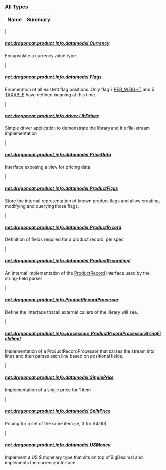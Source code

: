 

### All Types

| Name | Summary |
|---|---|
|

##### [net.dragoncat.product_info.datamodel.Currency](../net.dragoncat.product_info.datamodel/-currency/index.md)

Encapsulate a currency value type


|

##### [net.dragoncat.product_info.datamodel.Flags](../net.dragoncat.product_info.datamodel/-flags/index.md)

Enumeration of all existent flag positions.  Only flag 3 [PER_WEIGHT](../net.dragoncat.product_info.datamodel/-flags/-p-e-r_-w-e-i-g-h-t.md) and 5 [TAXABLE](../net.dragoncat.product_info.datamodel/-flags/-t-a-x-a-b-l-e.md) have
defined meaning at this time.


|

##### [net.dragoncat.product_info.driver.LibDriver](../net.dragoncat.product_info.driver/-lib-driver/index.md)

Simple driver application to demonstrate the library and it's file-stream
implementation


|

##### [net.dragoncat.product_info.datamodel.PriceData](../net.dragoncat.product_info.datamodel/-price-data/index.md)

Interface exposing a view for pricing data


|

##### [net.dragoncat.product_info.datamodel.ProductFlags](../net.dragoncat.product_info.datamodel/-product-flags/index.md)

Store the internal representation of known product flags and allow creating, modifying and querying
those flags.


|

##### [net.dragoncat.product_info.datamodel.ProductRecord](../net.dragoncat.product_info.datamodel/-product-record/index.md)

Definition of fields required for a product record, per spec


|

##### [net.dragoncat.product_info.datamodel.ProductRecordImpl](../net.dragoncat.product_info.datamodel/-product-record-impl/index.md)

An internal implementation of the [ProductRecord](../net.dragoncat.product_info.datamodel/-product-record/index.md) interface used by the string-field parser


|

##### [net.dragoncat.product_info.ProductRecordProcessor](../net.dragoncat.product_info/-product-record-processor/index.md)

Define the interface that all external callers of the library will see.


|

##### [net.dragoncat.product_info.processors.ProductRecordProcessorStringFieldImpl](../net.dragoncat.product_info.processors/-product-record-processor-string-field-impl/index.md)

Implementation of a ProductRecordProcessor that parses the stream into
lines and then parses each line based on positional fields.


|

##### [net.dragoncat.product_info.datamodel.SinglePrice](../net.dragoncat.product_info.datamodel/-single-price/index.md)

Implementation of a single price for 1 item


|

##### [net.dragoncat.product_info.datamodel.SplitPrice](../net.dragoncat.product_info.datamodel/-split-price/index.md)

Pricing for a set of the same item (ie, 3 for $4.00)


|

##### [net.dragoncat.product_info.datamodel.USMoney](../net.dragoncat.product_info.datamodel/-u-s-money/index.md)

Implement a US $ monetary type that sits on top of BigDecimal and implements the currency interface


